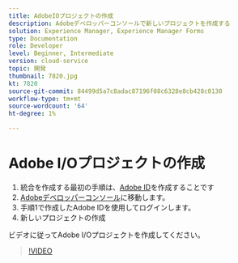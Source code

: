 ```yaml
---
title: AdobeIOプロジェクトの作成
description: Adobeデベロッパーコンソールで新しいプロジェクトを作成する
solution: Experience Manager, Experience Manager Forms
type: Documentation
role: Developer
level: Beginner, Intermediate
version: cloud-service
topic: 開発
thumbnail: 7820.jpg
kt: 7820
source-git-commit: 84499d5a7c8adac87196f08c6328e8cb428c0130
workflow-type: tm+mt
source-wordcount: '64'
ht-degree: 1%

---
```


# Adobe I/Oプロジェクトの作成

1. 統合を作成する最初の手順は、[Adobe ID](https://account.adobe.com/)を作成することです
1. [Adobeデベロッパーコンソール](https://console.adobe.io/home)に移動します。
1. 手順1で作成したAdobe IDを使用してログインします。
1. 新しいプロジェクトの作成

ビデオに従ってAdobe I/Oプロジェクトを作成してください。

>[!VIDEO](https://video.tv.adobe.com/v/333220/?quality=9&learn=on)
